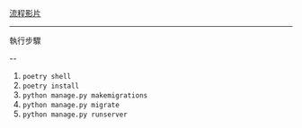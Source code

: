 [流程影片](https://www.youtube.com/watch?v=lMLjO9EvA-A)

---

執行步驟

--

1. `poetry shell`
2. `poetry install`
3. `python manage.py makemigrations`
4. `python manage.py migrate`
5. `python manage.py runserver`
